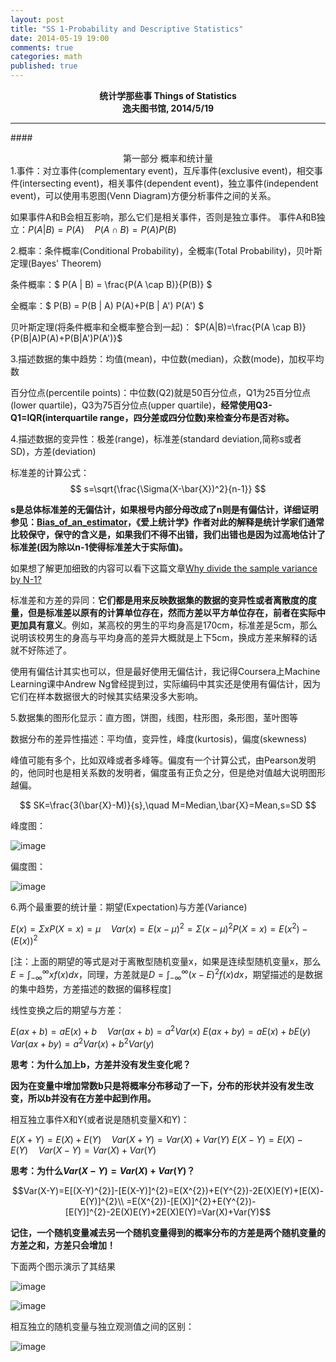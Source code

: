```yaml
---
layout: post
title: "SS 1-Probability and Descriptive Statistics"
date: 2014-05-19 19:00
comments: true
categories: math
published: true
---
```


**<center>统计学那些事 Things of Statistics</center>**
**<center>逸夫图书馆, 2014/5/19</center>**

----------

####<center>第一部分 概率和统计量</center>
1.事件：对立事件(complementary event)，互斥事件(exclusive event)，相交事件(intersecting event)，相关事件(dependent event)，独立事件(independent event)，可以使用韦恩图(Venn Diagram)方便分析事件之间的关系。

如果事件A和B会相互影响，那么它们是相关事件，否则是独立事件。
事件A和B独立：$P(A|B)=P(A) \quad P(A \cap B)=P(A)P(B)$

2.概率：条件概率(Conditional Probability)，全概率(Total Probability)，贝叶斯定理(Bayes' Theorem)

条件概率：$ P(A \| B) = \frac{P(A \cap B)}{P(B)} $

全概率：$ P(B) = P(B \| A) P(A)+P(B \| A') P(A') $

贝叶斯定理(将条件概率和全概率整合到一起)：
$P(A|B)=\frac{P(A \cap B)}{P(B|A)P(A)+P(B|A')P(A')}$

3.描述数据的集中趋势：均值(mean)，中位数(median)，众数(mode)，加权平均数

百分位点(percentile points)：中位数(Q2)就是50百分位点，Q1为25百分位点(lower quartile)，Q3为75百分位点(upper quartile)，**经常使用Q3-Q1=IQR(interquartile range，四分差或四分位数)来检查分布是否对称。**

<!--
[如果要计算一组数中的某个百分位数，一般比较好的排序方法是选择排序；当然，如果是计算该组数的特殊的百分位数，例如中位数，有其他更好地方法能够在线性时间内得到，之后我对做一些相关问题的研究，暂且说明一下]
-->

4.描述数据的变异性：极差(range)，标准差(standard deviation,简称s或者SD)，方差(deviation)

标准差的计算公式：
$$
s=\sqrt{\frac{\Sigma(X-\bar{X})^2}{n-1}}
$$

**s是总体标准差的无偏估计，如果根号内部分母改成了n则是有偏估计，详细证明参见：[Bias_of_an_estimator](http://en.wikipedia.org/wiki/Bias_of_an_estimator)，《爱上统计学》作者对此的解释是统计学家们通常比较保守，保守的含义是，如果我们不得不出错，我们出错也是因为过高地估计了标准差(因为除以n-1使得标准差大于实际值)。**

如果想了解更加细致的内容可以看下这篇文章[Why divide the sample variance by N-1?](http://www.visiondummy.com/2014/03/divide-variance-n-1/)

标准差和方差的异同：**它们都是用来反映数据集的数据的变异性或者离散度的度量，但是标准差以原有的计算单位存在，然而方差以平方单位存在，前者在实际中更加具有意义**。例如，某高校的男生的平均身高是170cm，标准差是5cm，那么说明该校男生的身高与平均身高的差异大概就是上下5cm，换成方差来解释的话就不好陈述了。

使用有偏估计其实也可以，但是最好使用无偏估计，我记得Coursera上Machine Learning课中Andrew Ng曾经提到过，实际编码中其实还是使用有偏估计，因为它们在样本数据很大的时候其实结果没多大影响。

5.数据集的图形化显示：直方图，饼图，线图，柱形图，条形图，茎叶图等

数据分布的差异性描述：平均值，变异性，峰度(kurtosis)，偏度(skewness)

峰值可能有多个，比如双峰或者多峰等。偏度有一个计算公式，由Pearson发明的，他同时也是相关系数的发明者，偏度虽有正负之分，但是绝对值越大说明图形越偏。

$$
SK=\frac{3(\bar{X}-M)}{s},\quad M=Median,\bar{X}=Mean,s=SD
$$

峰度图：

![image](http://hujiaweibujidao.github.io/images/math/kurtosis.png)

偏度图：

![image](http://hujiaweibujidao.github.io/images/math/skewness.png)


6.两个最重要的统计量：期望(Expectation)与方差(Variance)

$E(x)=\Sigma xP(X=x)=\mu \quad Var(x)=E(x-\mu)^{2}=\Sigma (x-\mu)^2P(X=x)=E(x^{2})-(E(x))^{2}$

[注：上面的期望的等式是对于离散型随机变量x，如果是连续型随机变量x，那么$E=\int_{-\infty}^{\infty} xf(x)dx$，同理，方差就是$D=\int_{-\infty}^{\infty} (x-E)^{2}f(x)dx$，期望描述的是数据的集中趋势，方差描述的数据的偏移程度]

线性变换之后的期望与方差：

$E(ax+b)=aE(x)+b \quad Var(ax+b)=a^{2}Var(x)$
$E(ax+by)=aE(x)+bE(y) \quad Var(ax+by)=a^{2}Var(x)+b^{2}Var(y)$

**思考：为什么加上b，方差并没有发生变化呢？**

**因为在变量中增加常数b只是将概率分布移动了一下，分布的形状并没有发生改变，所以b并没有在方差中起到作用。**

相互独立事件X和Y(或者说是随机变量X和Y)：

$E(X+Y)=E(X)+E(Y) \quad Var(X+Y)=Var(X)+Var(Y)$
$E(X-Y)=E(X)-E(Y) \quad Var(X-Y)=Var(X)+Var(Y)$

**思考：为什么$Var(X-Y)=Var(X)+Var(Y)$？**

$$Var(X-Y)=E[(X-Y)^{2}]-[E(X-Y)]^{2}=E(X^{2})+E(Y^{2})-2E(X)E(Y)+[E(X)-E(Y)]^{2}\\
=E(X^{2})-[E(X)]^{2}+E(Y^{2})-[E(Y)]^{2}-2E(X)E(Y)+2E(X)E(Y)=Var(X)+Var(Y)$$

**记住，一个随机变量减去另一个随机变量得到的概率分布的方差是两个随机变量的方差之和，方差只会增加！**

下面两个图示演示了其结果

![image](http://hujiaweibujidao.github.io/images/math/varxplusy.png)

![image](http://hujiaweibujidao.github.io/images/math/varxminusy.png)

相互独立的随机变量与独立观测值之间的区别：

![image](http://hujiaweibujidao.github.io/images/math/independentobservation.png)


